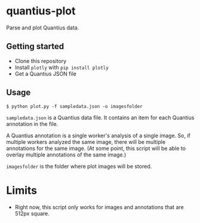 # quantius-plot

Parse and plot Quantius data.

## Getting started

* Clone this repository
* Install `plotly` with `pip install plotly`
* Get a Quantius JSON file

## Usage

    $ python plot.py -f sampledata.json -o imagesfolder

`sampledata.json` is a Quantius data file. It contains an item for each 
Quantius annotation in the file.

A Quantius annotation is a single worker's analysis of a single image. 
So, if multiple workers analyzed the same image, there will be multiple 
annotations for the same image. (At some point, this script will be able to 
overlay multiple annotations of the same image.)

`imagesfolder` is the folder where plot images will be stored.

# Limits

* Right now, this script only works for images and annotations that are 512px 
  square.
